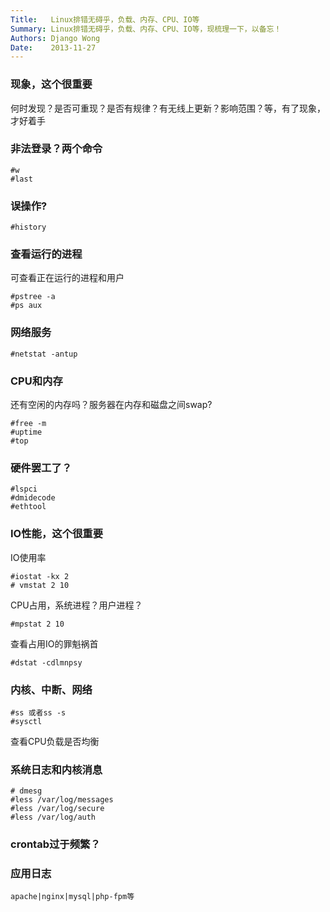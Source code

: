 ```yaml
---
Title:   Linux排错无碍乎，负载、内存、CPU、IO等
Summary: Linux排错无碍乎，负载、内存、CPU、IO等，现梳理一下，以备忘！
Authors: Django Wong
Date:    2013-11-27
---
```


### 现象，这个很重要
何时发现？是否可重现？是否有规律？有无线上更新？影响范围？等，有了现象，才好着手

### 非法登录？两个命令
	#w
	#last

### 误操作?
	#history

### 查看运行的进程
可查看正在运行的进程和用户

	#pstree -a 
	#ps aux

### 网络服务
	#netstat -antup 

### CPU和内存
还有空闲的内存吗？服务器在内存和磁盘之间swap?

	#free -m
	#uptime
	#top

### 硬件罢工了？

	#lspci
	#dmidecode
	#ethtool

### IO性能，这个很重要

IO使用率

	#iostat -kx 2
	# vmstat 2 10
	
CPU占用，系统进程？用户进程？

	#mpstat 2 10
	
查看占用IO的罪魁祸首

	#dstat -cdlmnpsy

### 内核、中断、网络
	#ss 或者ss -s
	#sysctl
查看CPU负载是否均衡
	

### 系统日志和内核消息
	# dmesg 
	#less /var/log/messages
	#less /var/log/secure
	#less /var/log/auth

### crontab过于频繁？

### 应用日志
	apache|nginx|mysql|php-fpm等